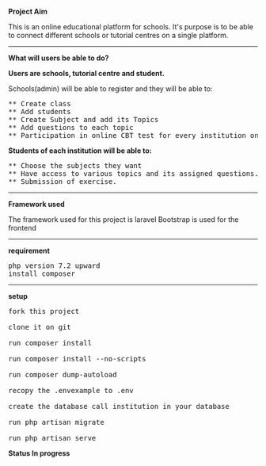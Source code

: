 <b>Project Aim</b>

This is an online educational platform for schools.
It's purpose is to be able to connect different schools or tutorial centres on a single platform.

<hr>

<b>What will users be able to do?</b><br>

<b>Users are schools, tutorial centre and student.</b>

Schools(admin) will be able to register and they will be able to:<br>

<pre>
** Create class
** Add students
** Create Subject and add its Topics
** Add questions to each topic
** Participation in online CBT test for every institution on the platform.
</pre>

<b>Students of each institution will be able to:</b>

<pre>
** Choose the subjects they want
** Have access to various topics and its assigned questions.
** Submission of exercise.
</pre>

<hr>

<b>Framework used</b>

The framework used for this project is laravel
Bootstrap is used for the frontend

<hr>

<b>requirement</b>

<pre>
php version 7.2 upward
install composer
</pre>

<hr>

<b>setup</b>

<pre>
fork this project

clone it on git

run composer install

run composer install --no-scripts

run composer dump-autoload

recopy the .envexample to .env

create the database call institution in your database

run php artisan migrate

run php artisan serve
</pre>

<b>Status In progress</b>
